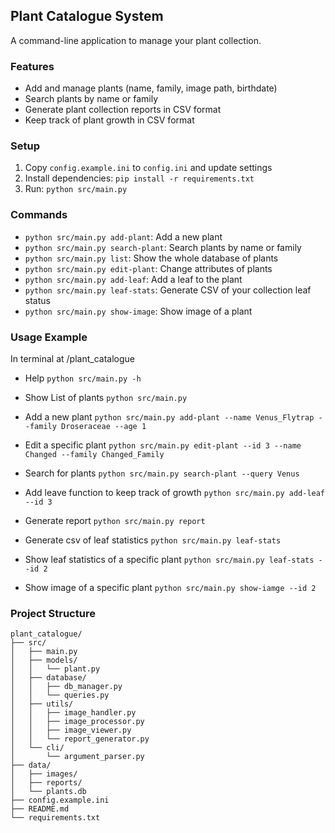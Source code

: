 ## Plant Catalogue System

A command-line application to manage your plant collection.

### Features
- Add and manage plants (name, family, image path, birthdate)
- Search plants by name or family
- Generate plant collection reports in CSV format
- Keep track of plant growth in CSV format

### Setup
1. Copy `config.example.ini` to `config.ini` and update settings
2. Install dependencies: `pip install -r requirements.txt`
3. Run: `python src/main.py`

### Commands
- `python src/main.py add-plant`: Add a new plant
- `python src/main.py search-plant`: Search plants by name or family
- `python src/main.py list`: Show the whole database of plants
- `python src/main.py edit-plant`: Change attributes of plants
- `python src/main.py add-leaf`: Add a leaf to the plant
- `python src/main.py leaf-stats`: Generate CSV of your collection leaf status
- `python src/main.py show-image`: Show image of a plant

### Usage Example

In terminal at /plant_catalogue

- Help
`python src/main.py -h`

- Show List of plants
`python src/main.py`

- Add a new plant
`python src/main.py add-plant --name Venus_Flytrap --family Droseraceae --age 1 `

- Edit a specific plant
`python src/main.py edit-plant --id 3 --name Changed --family Changed_Family`

- Search for plants
`python src/main.py search-plant --query Venus`

- Add leave function to keep track of growth
`python src/main.py add-leaf --id 3`

- Generate report
`python src/main.py report`

- Generate csv of leaf statistics
`python src/main.py leaf-stats`  

- Show leaf statistics of a specific plant
`python src/main.py leaf-stats --id 2`  

- Show image of a specific plant
`python src/main.py show-iamge --id 2`  






### Project Structure
```
plant_catalogue/
├── src/
│   ├── main.py
│   ├── models/
│   │   └── plant.py
│   ├── database/
│   │   ├── db_manager.py
│   │   └── queries.py
│   ├── utils/
│   │   ├── image_handler.py
│   │   ├── image_processor.py
│   │   ├── image_viewer.py
│   │   └── report_generator.py
│   └── cli/
│       └── argument_parser.py
├── data/
│   ├── images/
│   ├── reports/
│   └── plants.db
├── config.example.ini
├── README.md
└── requirements.txt
```